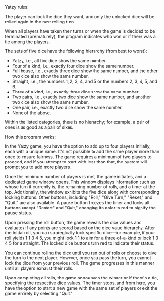 Yatzy rules:

The player can lock the dice they want, and only the unlocked dice will be rolled again in the next rolling turn.

When all players have taken their turns or when the game is decided to be terminated (prematurely),
the program indicates who won or if there was a tie among the players.

The sets of five dice have the following hierarchy (from best to worst):

- Yatzy, i.e., all five dice show the same number.
- Four of a kind, i.e., exactly four dice show the same number.
- Full house, i.e., exactly three dice show the same number, and the other two dice also show the same number.
- Straight, i.e., the numbers 1, 2, 3, 4, and 5 or the numbers 2, 3, 4, 5, and 6.
- Three of a kind, i.e., exactly three dice show the same number.
- Two pairs, i.e., exactly two dice show the same number, and another two dice also show the same number.
- One pair, i.e., exactly two dice show the same number.
- None of the above.

Within the listed categories, there is no hierarchy; for example, a pair of ones is as good as a pair of sixes.


How this program works:

In the Yatzy game, you have the option to add up to four players initially, each with a unique name.
It's not possible to add the same player more than once to ensure fairness.
The game requires a minimum of two players to proceed, and if you attempt to start with less than that,
the system will prompt you to add more players.

Once the minimum number of players is met, the game initiates, and a dedicated game window opens.
This window displays information such as whose turn it currently is, the remaining number of rolls,
and a timer at the top. Additionally, the window exhibits the five dice along with corresponding locking buttons.
Other buttons, including "Roll," "Give Turn," "Reset," and "Quit," are also available.
A pause button freezes the timer and locks all buttons except "Restart" and "Quit," changing its color
to red to signify the pause status.

Upon pressing the roll button, the game reveals the dice values and evaluates if any points are scored
based on the dice value hierarchy. After the initial roll, you can strategically lock specific dice—for example,
if your roll yields 1 1 3 4 5, you might lock 1 1 to aim for a three-of-a-kind or lock 1 3 4 5 for a straight.
The locked dice buttons turn red to indicate their status.

You can continue rolling the dice until you run out of rolls or choose to give the turn to the next player.
However, once you pass the turn, you cannot lock the dice from your previous roll.
The game progresses in this manner until all players exhaust their rolls.

Upon completing all rolls, the game announces the winner or if there's a tie, specifying the respective dice values.
The timer stops, and from here, you have the option to start a new game with the same set of players or
exit the game entirely by selecting "Quit."
